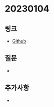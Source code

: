 # 20230104

## 링크
- <a href="https://github.com/lbw3973/TIL/tree/main/JavaScript">Github</a>

## 질문
- 

## 추가사항
- 
